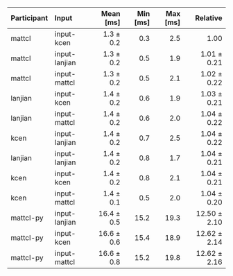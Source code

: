 | Participant | Input | Mean [ms] | Min [ms] | Max [ms] | Relative |
|:---|:---|---:|---:|---:|---:|
| mattcl | input-kcen | 1.3 ± 0.2 | 0.3 | 2.5 | 1.00 |
| mattcl | input-lanjian | 1.3 ± 0.2 | 0.5 | 1.9 | 1.01 ± 0.21 |
| mattcl | input-mattcl | 1.3 ± 0.2 | 0.5 | 2.1 | 1.02 ± 0.22 |
| lanjian | input-kcen | 1.4 ± 0.2 | 0.6 | 1.9 | 1.03 ± 0.21 |
| lanjian | input-mattcl | 1.4 ± 0.2 | 0.6 | 2.0 | 1.04 ± 0.22 |
| kcen | input-lanjian | 1.4 ± 0.2 | 0.7 | 2.5 | 1.04 ± 0.22 |
| lanjian | input-lanjian | 1.4 ± 0.2 | 0.8 | 1.7 | 1.04 ± 0.21 |
| kcen | input-kcen | 1.4 ± 0.2 | 0.8 | 2.1 | 1.04 ± 0.21 |
| kcen | input-mattcl | 1.4 ± 0.1 | 0.5 | 2.0 | 1.04 ± 0.20 |
| mattcl-py | input-lanjian | 16.4 ± 0.5 | 15.2 | 19.3 | 12.50 ± 2.10 |
| mattcl-py | input-kcen | 16.6 ± 0.6 | 15.4 | 18.9 | 12.62 ± 2.14 |
| mattcl-py | input-mattcl | 16.6 ± 0.8 | 15.2 | 19.8 | 12.62 ± 2.16 |
